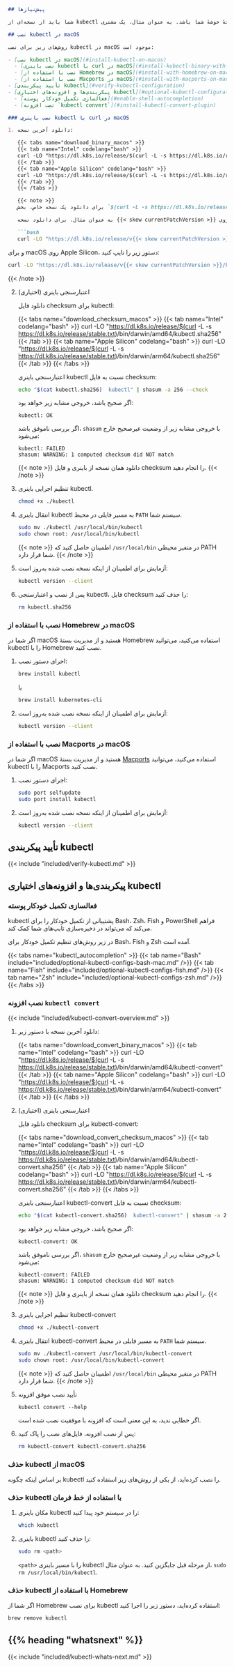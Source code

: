 ```markdown
## پیش‌نیازها

شما باید از نسخه‌ای از kubectl استفاده کنید که یک نسخهٔ کوچک‌تر یا بزرگ‌تر از نسخهٔ خوشهٔ شما باشد. به عنوان مثال، یک مشتری v{{< skew currentVersion >}} می‌تواند با تخته‌های کنترل v{{< skew currentVersionAddMinor -1 >}}، v{{< skew currentVersionAddMinor 0 >}} و v{{< skew currentVersionAddMinor 1 >}} ارتباط برقرار کند. استفاده از آخرین نسخه سازگار با kubectl کمک می‌کند تا مشکلات غیرمنتظره را از بین ببرید.

## نصب kubectl در macOS

روش‌های زیر برای نصب kubectl در macOS موجود است:

- [نصب kubectl در macOS](#install-kubectl-on-macos)
  - [نصب باینری kubectl با curl در macOS](#install-kubectl-binary-with-curl-on-macos)
  - [نصب با استفاده از Homebrew در macOS](#install-with-homebrew-on-macos)
  - [نصب با استفاده از Macports در macOS](#install-with-macports-on-macos)
- [تأیید پیکربندی kubectl](#verify-kubectl-configuration)
- [پیکربندی‌ها و افزونه‌های اختیاری kubectl](#optional-kubectl-configurations-and-plugins)
  - [فعالسازی تکمیل خودکار پوسته](#enable-shell-autocompletion)
  - [نصب افزونه `kubectl convert`](#install-kubectl-convert-plugin)

### نصب باینری kubectl با curl در macOS

1. دانلود آخرین نسخه:

   {{< tabs name="download_binary_macos" >}}
   {{< tab name="Intel" codelang="bash" >}}
   curl -LO "https://dl.k8s.io/release/$(curl -L -s https://dl.k8s.io/release/stable.txt)/bin/darwin/amd64/kubectl"
   {{< /tab >}}
   {{< tab name="Apple Silicon" codelang="bash" >}}
   curl -LO "https://dl.k8s.io/release/$(curl -L -s https://dl.k8s.io/release/stable.txt)/bin/darwin/arm64/kubectl"
   {{< /tab >}}
   {{< /tabs >}}

   {{< note >}}
   برای دانلود یک نسخه خاص، بخش `$(curl -L -s https://dl.k8s.io/release/stable.txt)` از دستور را با نسخه خاص جایگزین کنید.

   به عنوان مثال، برای دانلود نسخه {{< skew currentPatchVersion >}} بر روی macOS Intel، دستور زیر را تایپ کنید:

   ```bash
   curl -LO "https://dl.k8s.io/release/v{{< skew currentPatchVersion >}}/bin/darwin/amd64/kubectl"
   ```

   و برای macOS روی Apple Silicon، دستور زیر را تایپ کنید:

   ```bash
   curl -LO "https://dl.k8s.io/release/v{{< skew currentPatchVersion >}}/bin/darwin/arm64/kubectl"
   ```

   {{< /note >}}

2. اعتبارسنجی باینری (اختیاری)

   دانلود فایل checksum برای kubectl:

   {{< tabs name="download_checksum_macos" >}}
   {{< tab name="Intel" codelang="bash" >}}
   curl -LO "https://dl.k8s.io/release/$(curl -L -s https://dl.k8s.io/release/stable.txt)/bin/darwin/amd64/kubectl.sha256"
   {{< /tab >}}
   {{< tab name="Apple Silicon" codelang="bash" >}}
   curl -LO "https://dl.k8s.io/release/$(curl -L -s https://dl.k8s.io/release/stable.txt)/bin/darwin/arm64/kubectl.sha256"
   {{< /tab >}}
   {{< /tabs >}}
  
   اعتبارسنجی باینری kubectl نسبت به فایل checksum:

   ```bash
   echo "$(cat kubectl.sha256)  kubectl" | shasum -a 256 --check
   ```

   اگر صحیح باشد، خروجی مشابه زیر خواهد بود:

   ```console
   kubectl: OK
   ```

   اگر بررسی ناموفق باشد، `shasum` با خروجی مشابه زیر از وضعیت غیرصحیح خارج می‌شود:

   ```console
   kubectl: FAILED
   shasum: WARNING: 1 computed checksum did NOT match
   ```

   {{< note >}}
   دانلود همان نسخه از باینری و فایل checksum را انجام دهید.
   {{< /note >}}

3. تنظیم اجرایی باینری kubectl.

   ```bash
   chmod +x ./kubectl
   ```

4. انتقال باینری kubectl به مسیر فایلی در محیط `PATH` سیستم شما.

   ```bash
   sudo mv ./kubectl /usr/local/bin/kubectl
   sudo chown root: /usr/local/bin/kubectl
   ```

   {{< note >}}
   اطمینان حاصل کنید که `/usr/local/bin` در متغیر محیطی PATH شما قرار دارد.
   {{< /note >}}

5. آزمایش برای اطمینان از اینکه نسخه نصب شده به‌روز است:

   ```bash
   kubectl version --client
   ```

6. پس از نصب و اعتبارسنجی kubectl، فایل checksum را حذف کنید:

   ```bash
   rm kubectl.sha256
   ```

### نصب با استفاده از Homebrew در macOS

اگر شما در macOS هستید و از مدیریت بستهٔ Homebrew استفاده می‌کنید، می‌توانید kubectl را با Homebrew نصب کنید.

1. اجرای دستور نصب:

   ```bash
   brew install kubectl
   ```

   یا

   ```bash
   brew install kubernetes-cli
   ```

2. آزمایش برای اطمینان از اینکه نسخه نصب شده به‌روز است:

   ```bash
   kubectl version --client
   ```

### نصب با استفاده از Macports در macOS

اگر شما در macOS هستید و از مدیریت بستهٔ [Macports](https://macports.org/) استفاده می‌کنید، می‌توانید kubectl را با Macports نصب کنید.

1. اجرای دستور نصب:

   ```bash
   sudo port selfupdate
   sudo port install kubectl
   ```

2. آزمایش برای اطمینان از اینکه نسخه نصب شده به‌روز است:

   ```bash
   kubectl version --client
   ```

## تأیید پیکربندی kubectl

{{< include "included/verify-kubectl.md" >}}

## پیکربندی‌ها و افزونه‌های اختیاری kubectl

### فعالسازی تکمیل خودکار پوسته

kubectl پشتیبانی از تکمیل خودکار را برای Bash، Zsh، Fish و PowerShell فراهم می‌کند که می‌تواند در ذخیره‌سازی تایپ‌های شما کمک کند.

در زیر روش‌های تنظیم تکمیل خودکار برای Bash، Fish و Zsh آمده است.

{{< tabs name="kubectl_autocompletion" >}}
{{< tab name="Bash" include="included/optional-kubectl-configs-bash-mac.md" />}}
{{< tab name="Fish" include="included/optional-kubectl-configs-fish.md" />}}
{{< tab name="Zsh" include="included/optional-kubectl-configs-zsh.md" />}}
{{< /tabs >}}

### نصب افزونه `kubectl convert`

{{< include "included/kubectl-convert-overview.md" >}}

1. دانلود آخرین نسخه با دستور زیر:

   {{< tabs name="download_convert_binary_macos" >}}
   {{< tab name="Intel" codelang="bash" >}}
   curl -LO "https://dl.k8s.io/release/$(curl -L -s https://dl.k8s.io/release/stable.txt)/bin/darwin/amd64/kubectl-convert"
   {{< /tab >}}
   {{< tab name="Apple Silicon" codelang="bash" >}}
   curl -LO "https://dl.k8s.io/release/$(curl -L -s https://dl.k8s.io/release/stable.txt)/bin/darwin/arm64/kubectl-convert"
   {{< /tab >}}
   {{< /tabs >}}

2. اعتبارسنجی باینری (اختیاری)

   دانلود فایل checksum برای kubectl-convert:

   {{< tabs name="download_convert_checksum_macos" >}}
   {{< tab name="Intel" codelang="bash" >}}
   curl -LO "https://dl.k8s.io/release/$(curl -L -s https://dl.k8s.io/release/stable.txt)/bin/darwin/amd64/kubectl-convert.sha256"
   {{< /tab >}}
   {{< tab name="Apple Silicon" codelang="bash" >}}
   curl -LO "https://dl.k8s.io/release/$(curl -L -s https://dl.k8s.io/release/stable.txt)/bin/darwin/arm64/kubectl-convert.sha256"
   {{< /tab >}}
   {{< /tabs >}}

   اعتبارسنجی باینری kubectl-convert نسبت به فایل checksum:

   ```bash
   echo "$(cat kubectl-convert.sha256)  kubectl-convert" | shasum -a 256 --check
   ```

   اگر صحیح باشد، خروجی مشابه زیر خواهد بود:

   ```console
   kubectl-convert: OK
   ```

   اگر بررسی ناموفق باشد، `shasum` با خروجی مشابه زیر از وضعیت غیرصحیح خارج می‌شود:

   ```console
   kubectl-convert: FAILED
   shasum: WARNING: 1 computed checksum did NOT match
   ```

   {{< note >}}
   دانلود همان نسخه از باینری و فایل checksum را انجام دهید.
   {{< /note >}}

3. تنظیم اجرایی باینری kubectl-convert

   ```bash
   chmod +x ./kubectl-convert
   ```

4. انتقال باینری kubectl-convert به مسیر فایلی در محیط `PATH` سیستم شما.

   ```bash
   sudo mv ./kubectl-convert /usr/local/bin/kubectl-convert
   sudo chown root: /usr/local/bin/kubectl-convert
   ```

   {{< note >}}
   اطمینان حاصل کنید که `/usr/local/bin` در متغیر محیطی PATH شما قرار دارد.
   {{< /note >}}

5. تأیید نصب موفق افزونه

   ```shell
   kubectl convert --help
   ```

   اگر خطایی ندید، به این معنی است که افزونه با موفقیت نصب شده است.

6. پس از نصب افزونه، فایل‌های نصب را پاک کنید:

   ```bash
   rm kubectl-convert kubectl-convert.sha256
   ```

### حذف kubectl از macOS

بر اساس اینکه چگونه kubectl را نصب کرده‌اید، از یکی از روش‌های زیر استفاده کنید.

### حذف kubectl با استفاده از خط فرمان

1. مکان باینری kubectl را در سیستم خود پیدا کنید:

   ```bash
   which kubectl
   ```

2. باینری kubectl را حذف کنید:

   ```bash
   sudo rm <path>
   ```
   `<path>` را با مسیر باینری kubectl از مرحله قبل جایگزین کنید. به عنوان مثال، `sudo rm /usr/local/bin/kubectl`.

### حذف kubectl با استفاده از Homebrew

اگر شما از Homebrew برای نصب kubectl استفاده کرده‌اید، دستور زیر را اجرا کنید:

```bash
brew remove kubectl
```

## {{% heading "whatsnext" %}}

{{< include "included/kubectl-whats-next.md" >}}
